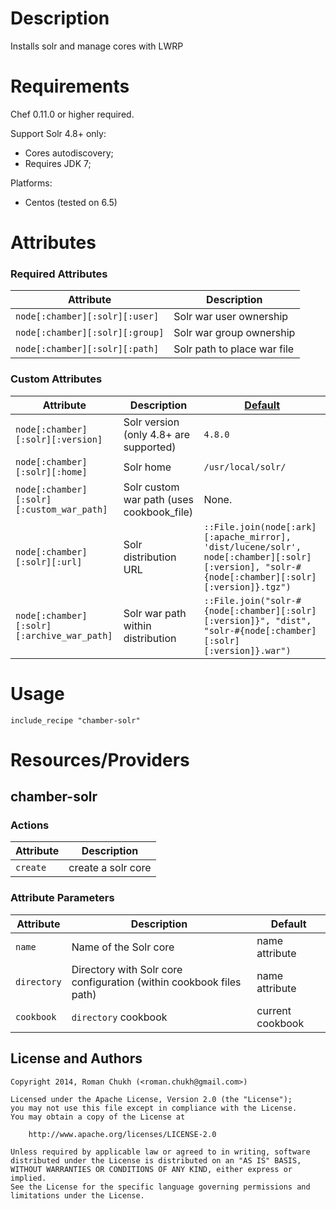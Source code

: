 Description
===========

Installs solr and manage cores with LWRP

Requirements
============

Chef 0.11.0 or higher required.

Support Solr 4.8+ only:

- Cores autodiscovery;
- Requires JDK 7;

Platforms:

- Centos (tested on 6.5)

Attributes
==========

### Required Attributes

| Attribute  | Description |
| ------------- | ------------- |
| ```node[:chamber][:solr][:user]``` | Solr war user ownership | 
| ```node[:chamber][:solr][:group]``` | Solr war group ownership | 
| ```node[:chamber][:solr][:path]``` | Solr path to place war file | 


### Custom Attributes

| Attribute  | Description | [Default](attributes/default.rb) |
| ------------- | ------------- | ------------- |
| ```node[:chamber][:solr][:version]``` | Solr version (only 4.8+ are supported) | ```4.8.0``` |
| ```node[:chamber][:solr][:home]``` | Solr home | ```/usr/local/solr/```  |
| ```node[:chamber][:solr][:custom_war_path]``` | Solr custom war path (uses cookbook_file) | None. |
| ```node[:chamber][:solr][:url]``` | Solr distribution URL | ```::File.join(node[:ark][:apache_mirror], 'dist/lucene/solr', node[:chamber][:solr][:version], "solr-#{node[:chamber][:solr][:version]}.tgz")``` |
| ```node[:chamber][:solr][:archive_war_path]``` | Solr war path within distribution | ```::File.join("solr-#{node[:chamber][:solr][:version]}", "dist", "solr-#{node[:chamber][:solr][:version]}.war")``` |


Usage
=====

    include_recipe "chamber-solr"

Resources/Providers
===================

chamber-solr
--------

### Actions

| Attribute  | Description | 
| ------------- | ------------- | 
| ```create``` | create a solr core |


### Attribute Parameters

| Attribute  | Description | Default |
| ------------- | ------------- | ------------- |
| ```name``` | Name of the Solr core | name attribute |
| ```directory``` | Directory with Solr core configuration (within cookbook files path) | name attribute |
| ```cookbook``` | ```directory``` cookbook | current cookbook |


## License and Authors

```text
Copyright 2014, Roman Chukh (<roman.chukh@gmail.com>)

Licensed under the Apache License, Version 2.0 (the "License");
you may not use this file except in compliance with the License.
You may obtain a copy of the License at

    http://www.apache.org/licenses/LICENSE-2.0

Unless required by applicable law or agreed to in writing, software
distributed under the License is distributed on an "AS IS" BASIS,
WITHOUT WARRANTIES OR CONDITIONS OF ANY KIND, either express or implied.
See the License for the specific language governing permissions and
limitations under the License.
```
